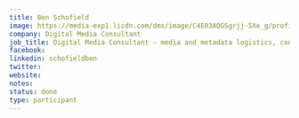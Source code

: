 ```yaml
---
title: Ben Schofield
image: https://media-exp1.licdn.com/dms/image/C4E03AQGSgrjj-5Xe_g/profile-displayphoto-shrink_800_800/0?e=1596672000&v=beta&t=l0qjWOxtA6ythBLN1cnkxQOuLggQ8gWTIFreLzIzqHo
company: Digital Media Consultant
job_title: Digital Media Consultant - media and metadata logistics, content security
facebook: 
linkedin: schofieldben
twitter:
website:
notes:
status: done
type: participant
---
```


<!-- Ben Schofield is a Digital Media Consultant focused on media logistics and metadata, and content security. -->
